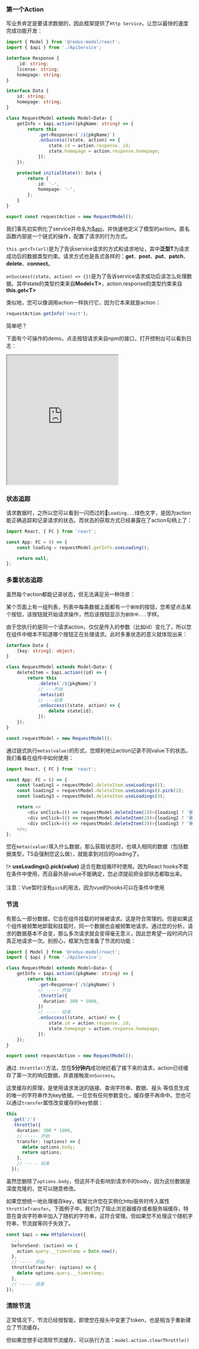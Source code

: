 ### 第一个Action

写业务肯定是要请求数据的，因此框架提供了`Http Service`，让您以最快的速度完成功能开发：

```typescript
import { Model } from '@redux-model/react';
import { $api } from './ApiService';

interface Response {
    _id: string;
    license: string;
    homepage: string;
}

interface Data {
    id: string;
    homepage: string;
}

class RequestModel extends Model<Data> {
    getInfo = $api.action((pkgName: string) => {
        return this
            .get<Response>(`/${pkgName}`)
            .onSuccess((state, action) => {
                state.id = action.response._id;
                state.homepage = action.response.homepage;
            });
    });

    protected initialState(): Data {
        return {
            id: '-',
            homepage: '-',
        };
    }
}

export const requestAction = new RequestModel();
```
我们事先初实例化了service并命名为[$api](/zh-cn/service.md)，并快速地定义了模型的action。匿名函数内部是一个链式的操作，配置了请求的行为方式。

`this.get<T>(url)`是为了告诉service请求的方式和请求地址，其中**泛型T**为请求成功后的数据类型约束。请求方式也是各式各样的：**get**、**post**、**put**、**patch**、**delete**、**connect**。

`onSuccess((state, action) => {})`是为了告诉service请求成功后该怎么处理数据。其中state的类型约束来自**Model\<T>**，action.response的类型约束来自**this.get\<T>**

类似地，您可以像调用action一样执行它，因为它本来就是action：
```typescript
requestAction.getInfo('react');
```
简单吧？

下面有个可操作的demo，点击按钮请求来自npm的接口，打开控制台可以看到日志：

<iframe src="https://redux-model.github.io/docs-runtime/request-action.html" height="350"></iframe>

### 状态追踪

请求数据时，之所以您可以看到一闪而过的`Loading...`绿色文字，是因为action能正确追踪和记录请求的状态。而状态的获取方式已经暴露在了action句柄上了：
```typescript
import React, { FC } from 'react';

const App: FC = () => {
    const loading = requestModel.getInfo.useLoading();

    return null;
};
```

### 多重状态追踪
虽然每个action都能记录状态，但无法满足另一种场景：

某个页面上有一组列表，列表中每条数据上面都有一个`删除`的按钮，您希望点击某个按钮，该按钮就开始请求操作，然后该按钮显示为`删除中...`字样。

由于您执行的是同一个请求action，仅仅是传入的参数（比如id）变化了，所以您在组件中根本不知道哪个按钮正在处理请求。此时多重状态的意义就体现出来：
```typescript
interface Data {
    [key: string]: object;
}

class RequestModel extends Model<Data> {
    deleteItem = $api.action((id) => {
        return this
            .delete(`/${pkgName}`)
            // ---开始
            .metas(id)
            // ---结束
            .onSuccess((state, action) => {
                delete state[id];
            });
    });
}

const requestModel = new RequestModel();
```
通过链式执行`metas(value)`的形式，您顺利地让action记录不同value下的状态。我们看看在组件中如何使用：
```typescript
import React, { FC } from 'react';

const App: FC = () => {
    const loading1 = requestModel.deleteItem.useLoadings(1);
    const loading2 = requestModel.deleteItem.useLoadings().pick(2);
    const loading3 = requestModel.deleteItem.useLoadings(3);

    return <>
        <div onClick=(() => requestModel.deleteItem(1))>{loading1 ? '删除中...' : '删除'}</div>
        <div onClick=(() => requestModel.deleteItem(2))>{loading2 ? '删除中...' : '删除'}</div>
        <div onClick=(() => requestModel.deleteItem(3))>{loading3 ? '删除中...' : '删除'}</div>
    </>;
};
```
您在`metas(value)`填入什么数据，那么获取状态时，也填入相同的数据（包括数据类型，TS会强制您这么做），就能拿到对应的loading了。

!> **useLoadings().pick(value)** 适合在数组循环时使用。因为React hooks不能在条件中使用，而且最外层value不能确定，您必须提前把全部状态都取出来。<br><br>
注意：Vue暂时没有`pick`的用法，因为vue的hooks可以在条件中使用

### 节流
有那么一部分数据，它会在组件挂载的时候被请求。这是符合常理的。但是如果这个组件被频繁地卸载和挂载时，同一个数据也会被频繁地请求。通过您的分析，请求的数据基本不会变，那么多次请求就会变得毫无意义，因此您希望一段时间内只真正地请求一次。别担心，框架为您准备了节流的功能：
```typescript
import { Model } from '@redux-model/react';
import { $api } from './ApiService';

class RequestModel extends Model<Data> {
    getInfo = $api.action((pkgName: string) => {
        return this
            .get<Response>(`/${pkgName}`)
            // ----- 开始
            .throttle({
              duration: 300 * 1000,
            })
            // ----- 结束
            .onSuccess((state, action) => {
                state.id = action.response._id;
                state.homepage = action.response.homepage;
            });
    });
}

export const requestAction = new RequestModel();
```
通过`.throttle()`方法，您在**5分钟内**成功地拦截了接下来的请求，action已经缓存了第一次的响应数据，并直接触发`onSuccess`。

这里缓存的原理，是使用请求发送的链接、查询字符串、数据、报头 等信息生成的唯一的字符串作为key依据。一旦您有任何参数变化，缓存便不再命中。您也可以通过`transfer`属性改变缓存的key依据：
```typescript
this
  .get('/')
  .throttle({
    duration: 300 * 1000,
    // ----- 开始
    transfer: (options) => {
      delete options.body;
      return options;
    },
    // ----- 结束
  });
```
虽然您删除了`options.body`，但这并不会影响到请求中的body，因为这份数据是深度克隆的，您可以随意修改。

如果您想统一地处理缓存key，框架允许您在实例化http服务时传入属性`throttleTransfer`。下面例子中，我们为了阻止浏览器缓存或者服务端缓存，特意在查询字符串中加入了随机的字符串，这符合常理。但如果您不处理这个随机字符串，节流就等同于失效了。
```typescript
const $api = new HttpService({
  ...
  beforeSend: (action) => {
    action.query.__timestamp = Date.now();
  },
  // ----- 开始
  throttleTransfer: (options) => {
    delete options.query.__timestamp;
  },
  // ----- 结束
});
```

### 清除节流
正常情况下，节流已经很智能，即使您在报头中变更了token，也是相当于重新建立了节流缓存。

但如果您想手动清除节流缓存，可以执行方法：`model.action.clearThrottle()`
